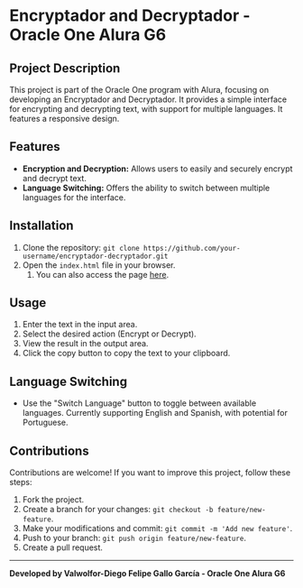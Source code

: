 # Encryptador and Decryptador - Oracle One Alura G6

## Project Description

This project is part of the Oracle One program with Alura, focusing on developing an Encryptador and Decryptador. It provides a simple interface for encrypting and decrypting text, with support for multiple languages. It features a responsive design.

## Features

- **Encryption and Decryption:** Allows users to easily and securely encrypt and decrypt text.
- **Language Switching:** Offers the ability to switch between multiple languages for the interface.

## Installation

1. Clone the repository: `git clone https://github.com/your-username/encryptador-decryptador.git`
2. Open the `index.html` file in your browser.
    1. You can also access the page [here](https://valwolfor.github.io/Ecrypter-ALURALatam-ONE-G6/).

## Usage

1. Enter the text in the input area.
2. Select the desired action (Encrypt or Decrypt).
3. View the result in the output area.
4. Click the copy button to copy the text to your clipboard.

## Language Switching

- Use the "Switch Language" button to toggle between available languages. Currently supporting English and Spanish, with potential for Portuguese.

## Contributions

Contributions are welcome! If you want to improve this project, follow these steps:

1. Fork the project.
2. Create a branch for your changes: `git checkout -b feature/new-feature`.
3. Make your modifications and commit: `git commit -m 'Add new feature'`.
4. Push to your branch: `git push origin feature/new-feature`.
5. Create a pull request.

---

**Developed by Valwolfor-Diego Felipe Gallo García - Oracle One Alura G6**
